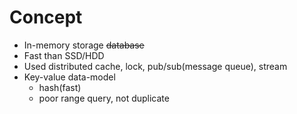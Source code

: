 # Concept

* In-memory storage ~~database~~
* Fast than SSD/HDD
* Used distributed cache, lock, pub/sub(message queue), stream
* Key-value data-model
	* hash(fast)
	* poor range query, not duplicate
